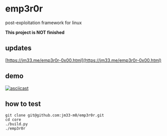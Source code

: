 # emp3r0r
post-exploitation framework for linux


**This project is NOT finished**

## updates

[https://jm33.me/emp3r0r-0x00.html](https://jm33.me/emp3r0r-0x00.html)

## demo

[![asciicast](https://asciinema.org/a/Dya7dm71mhtKxUkM9PbbHmXEk.svg)](https://asciinema.org/a/Dya7dm71mhtKxUkM9PbbHmXEk)

## how to test

```
git clone git@github.com:jm33-m0/emp3r0r.git
cd core
./build.py
./emp3r0r
```
